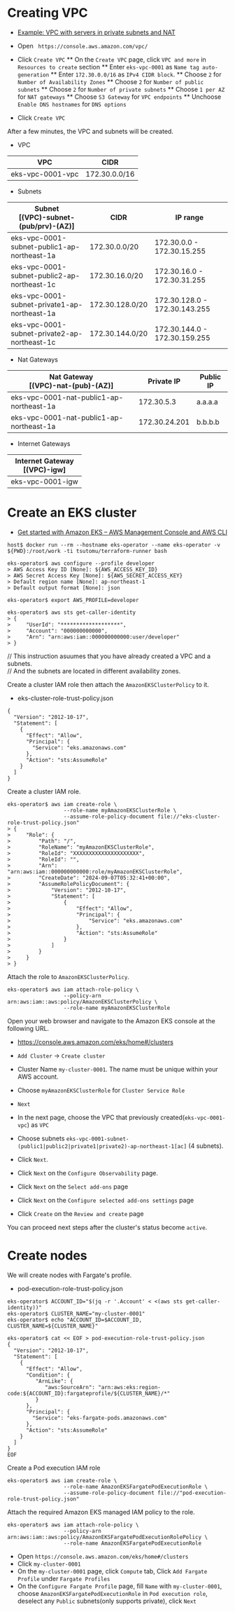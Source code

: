 # Creating VPC

* [Example: VPC with servers in private subnets and NAT](https://docs.aws.amazon.com/vpc/latest/userguide/vpc-example-private-subnets-nat.html)  
  

* Open ` https://console.aws.amazon.com/vpc/`
* Click `Create VPC`
** On the `Create VPC` page, click `VPC and more` in `Resources to create` section
** Enter `eks-vpc-0001` as `Name tag auto-generation`
** Enter `172.30.0.0/16` as `IPv4 CIDR block`.
** Choose `2` for `Number of Availability Zones`
** Choose `2` for `Number of public subnets`
** Choose `2` for `Number of private subnets`
** Choose `1 per AZ` for `NAT gateways`
** Choose `S3 Gateway` for `VPC endpoints`
** Unchoose `Enable DNS hostnames` for `DNS options`
* Click `Create VPC`

After a few minutes, the VPC and subnets will be created.  

* VPC

| VPC              | CIDR          |
|------------------|---------------|
| eks-vpc-0001-vpc | 172.30.0.0/16 |

* Subnets

| Subnet<br />[(VPC)-subnet-(pub/prv)-(AZ)]    | CIDR            | IP range                      |
|----------------------------------------------|-----------------|-------------------------------|
| eks-vpc-0001-subnet-public1-ap-northeast-1a  | 172.30.0.0/20   | 172.30.0.0   - 172.30.15.255  |
| eks-vpc-0001-subnet-public2-ap-northeast-1c  | 172.30.16.0/20  | 172.30.16.0  - 172.30.31.255  |
| eks-vpc-0001-subnet-private1-ap-northeast-1a | 172.30.128.0/20 | 172.30.128.0 - 172.30.143.255 |
| eks-vpc-0001-subnet-private2-ap-northeast-1c | 172.30.144.0/20 | 172.30.144.0 - 172.30.159.255 |

* Nat Gateways

| Nat Gateway<br />[(VPC)-nat-(pub)-(AZ)]  | Private IP    | Public IP |
|------------------------------------------|---------------|-----------|
| eks-vpc-0001-nat-public1-ap-northeast-1a | 172.30.5.3    | a.a.a.a   |
| eks-vpc-0001-nat-public1-ap-northeast-1a | 172.30.24.201 | b.b.b.b   |

* Internet Gateways

| Internet Gateway<br /> [(VPC)-igw] |
|------------------------------------|
| eks-vpc-0001-igw                   |

# Create an EKS cluster

* [Get started with Amazon EKS – AWS Management Console and AWS CLI](https://docs.aws.amazon.com/eks/latest/userguide/getting-started-console.html)

```
host$ docker run --rm --hostname eks-operator --name eks-operator -v ${PWD}:/root/work -ti tsutomu/terraform-runner bash

eks-operator$ aws configure --profile developer
> AWS Access Key ID [None]: ${AWS_ACCESS_KEY_ID}
> AWS Secret Access Key [None]: ${AWS_SECRET_ACCESS_KEY}
> Default region name [None]: ap-northeast-1
> Default output format [None]: json

eks-operator$ export AWS_PROFILE=developer
```

```
eks-operator$ aws sts get-caller-identity
> {
>     "UserId": "*******************",
>     "Account": "000000000000",
>     "Arn": "arn:aws:iam::000000000000:user/developer"
> }
```

// This instruction asuumes that you have already created a VPC and a subnets.  
// And the subnets are located in different availability zones.  
  
Create a cluster IAM role then attach the `AmazonEKSClusterPolicy` to it.  

* eks-cluster-role-trust-policy.json
```
{
  "Version": "2012-10-17",
  "Statement": [
    {
      "Effect": "Allow",
      "Principal": {
        "Service": "eks.amazonaws.com"
      },
      "Action": "sts:AssumeRole"
    }
  ]
}
```

Create a cluster IAM role.

```
eks-operator$ aws iam create-role \
                  --role-name myAmazonEKSClusterRole \
                  --assume-role-policy-document file://"eks-cluster-role-trust-policy.json"
> {
>     "Role": {
>         "Path": "/",
>         "RoleName": "myAmazonEKSClusterRole",
>         "RoleId": "XXXXXXXXXXXXXXXXXXXXX",
>         "RoleId": "",
>         "Arn": "arn:aws:iam::000000000000:role/myAmazonEKSClusterRole",
>         "CreateDate": "2024-09-07T05:32:41+00:00",
>         "AssumeRolePolicyDocument": {
>             "Version": "2012-10-17",
>             "Statement": [
>                 {
>                     "Effect": "Allow",
>                     "Principal": {
>                         "Service": "eks.amazonaws.com"
>                     },
>                     "Action": "sts:AssumeRole"
>                 }
>             ]
>         }
>     }
> }
```

Attach the role to `AmazonEKSClusterPolicy`.

```
eks-operator$ aws iam attach-role-policy \
                  --policy-arn arn:aws:iam::aws:policy/AmazonEKSClusterPolicy \
                  --role-name myAmazonEKSClusterRole
```

Open your web browser and navigate to the Amazon EKS console at the following URL.
* https://console.aws.amazon.com/eks/home#/clusters

* `Add Cluster` -> `Create cluster`
* Cluster Name `my-cluster-0001`. The name must be unique within your AWS account.
* Choose `myAmazonEKSClusterRole` for `Cluster Service Role`
* `Next`
* In the next page, choose the VPC that previously created(`eks-vpc-0001-vpc`) as `VPC`
* Choose subnets `eks-vpc-0001-subnet-(public1|public2|private1|private2)-ap-northeast-1[ac]` (4 subnets).
* Click `Next`.
* Click `Next` on the `Configure Observability` page.
* Click `Next` on the `Select add-ons` page
* Click `Next` on the `Configure selected add-ons settings` page
* Click `Create` on the `Review and create` page

You can proceed next steps after the cluster's status become `active`.

# Create nodes
We will create nodes with Fargate's profile.

* pod-execution-role-trust-policy.json
```
eks-operator$ ACCOUNT_ID="$(jq -r '.Account' < <(aws sts get-caller-identity))"
eks-operator$ CLUSTER_NAME="my-cluster-0001"
eks-operator$ echo "ACCOUNT_ID=$ACCOUNT_ID, CLUSTER_NAME=${CLUSTER_NAME}"

eks-operator$ cat << EOF > pod-execution-role-trust-policy.json
{
  "Version": "2012-10-17",
  "Statement": [
    {
      "Effect": "Allow",
      "Condition": {
         "ArnLike": {
            "aws:SourceArn": "arn:aws:eks:region-code:${ACCOUNT_ID}:fargateprofile/${CLUSTER_NAME}/*"
         }
      },
      "Principal": {
        "Service": "eks-fargate-pods.amazonaws.com"
      },
      "Action": "sts:AssumeRole"
    }
  ]
}
EOF
```

Create a Pod execution IAM role

```
eks-operator$ aws iam create-role \
                  --role-name AmazonEKSFargatePodExecutionRole \
                  --assume-role-policy-document file://"pod-execution-role-trust-policy.json"
```

Attach the required Amazon EKS managed IAM policy to the role.

```
eks-operator$ aws iam attach-role-policy \
                  --policy-arn arn:aws:iam::aws:policy/AmazonEKSFargatePodExecutionRolePolicy \
                  --role-name AmazonEKSFargatePodExecutionRole
```

* Open `https://console.aws.amazon.com/eks/home#/clusters`
* Click `my-cluster-0001`
* On the `my-cluster-0001` page, click `Compute` tab, Click `Add Fargate Profile` under `Fargate Profiles`
* On the `Configure Fargate Profile` page, fill `Name` with `my-cluster-0001`, choose `AmazonEKSFargatePodExecutionRole` in `Pod execution role`, deselect any `Public` subnets(only supports private), click `Next`

